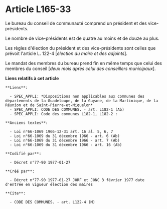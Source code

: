 # Article L165-33

Le bureau du conseil de communauté comprend un président et des vice-présidents. 

Le nombre de vice-présidents est de quatre au moins et de douze au plus. 

Les règles d'élection du président et des vice-présidents sont celles que prévoit l'article L. 122-4 [*élection du maire et
des adjoints*]. 

Le mandat des membres du bureau prend fin en même temps que celui des membres du conseil [*deux mois après celui des
conseillers municipaux*].

**Liens relatifs à cet article**

	**Liens**:

	  - SPEC_APPLI: *Dispositions non applicables aux communes des départements de la Guadeloupe, de la Guyane, de la Martinique, de la Réunion et de Saint-Pierre-et-Miquelon*
	  - SPEC_APPLI: CODE DES COMMUNES. - art. L182-1 (Ab)
	  - SPEC_APPLI: Code des communes L182-1, L182-2 :

	**Anciens textes**:

	  - Loi n°66-1069 1966-12-31 art. 16 al. 5, 6, 7
	  - Loi n°66-1069 du 31 décembre 1966 - art. 6 (Ab)
	  - Loi n°66-1069 du 31 décembre 1966 - art. 7 (Ab)
	  - Loi n°66-1069 du 31 décembre 1966 - art. 16 (Ab)

	**Codifié par**:

	  - Décret n°77-90 1977-01-27

	**Créé par**:

	  - Décret n°77-90 1977-01-27 JORF et JONC 3 février 1977 date d'entrée en vigueur élection des maires

	**Cite**:

	  - CODE DES COMMUNES. - art. L122-4 (M)
